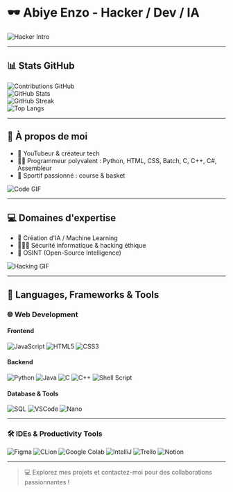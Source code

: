 # 🕶️ Abiye Enzo - Hacker / Dev / IA

![Hacker Intro](https://media.giphy.com/media/3o6Zt481isNVuQI1l6/giphy.gif)

---

## 📊 Stats GitHub

![Contributions GitHub](https://badges.pufler.dev/contributions/?username=AbiyeEnzo)  
![GitHub Stats](https://github-readme-stats.vercel.app/api?username=AbiyeEnzo&show_icons=true&theme=tokyonight)  
![GitHub Streak](https://github-readme-streak-stats.herokuapp.com/?user=AbiyeEnzo&theme=tokyonight)  
![Top Langs](https://github-readme-stats.vercel.app/api/top-langs/?username=AbiyeEnzo&layout=compact)

---

## 🚀 À propos de moi

- 🎥 YouTubeur & créateur tech  
- 👨‍💻 Programmeur polyvalent : Python, HTML, CSS, Batch, C, C++, C#, Assembleur  
- 🏀 Sportif passionné : course & basket  

![Code GIF](https://media.giphy.com/media/Lq0h93752f6J9tijrh/giphy.gif)

---

## 💻 Domaines d'expertise

- 👾 Création d'IA / Machine Learning  
- 🕵🏽‍♂️ Sécurité informatique & hacking éthique  
- 🤖 OSINT (Open-Source Intelligence)  

![Hacking GIF](https://media.giphy.com/media/l41lI4bYmcsPJX9Go/giphy.gif)

---

## 🔨 Languages, Frameworks & Tools

### 🌐 Web Development

#### Frontend
![JavaScript](https://img.shields.io/badge/JavaScript-F7DF1E.svg?style=for-the-badge&logo=javascript&logoColor=white)
![HTML5](https://img.shields.io/badge/-HTML5-E34F26?style=for-the-badge&logo=html5&logoColor=white)
![CSS3](https://img.shields.io/badge/-CSS3-1572B6?style=for-the-badge&logo=css3)

#### Backend
![Python](https://img.shields.io/badge/Python-14354C?style=for-the-badge&logo=python&logoColor=white)
![Java](https://img.shields.io/badge/Java-ED8B00?style=for-the-badge&logo=openjdk&logoColor=white)
![C](https://custom-icon-badges.herokuapp.com/badge/C-03599C.svg?style=for-the-badge&logo=c-in-hexagon&logoColor=white)
![C++](https://custom-icon-badges.herokuapp.com/badge/C++-9C033A.svg?style=for-the-badge&logo=cpp2&logoColor=white)
![Shell Script](https://img.shields.io/badge/Shell_Script-121011?style=for-the-badge&logo=gnu-bash&logoColor=white)

#### Database & Tools
![SQL](https://img.shields.io/badge/SQL-003B57?style=for-the-badge&logo=sql&logoColor=white)
![VSCode](https://img.shields.io/badge/Visual_Studio_Code-0078D4?style=for-the-badge&logo=visual%20studio%20code&logoColor=white)
![Nano](https://img.shields.io/badge/Nano-00A400?style=for-the-badge&logo=nano&logoColor=white)

---

### 🛠 IDEs & Productivity Tools
![Figma](https://img.shields.io/badge/Figma-F24E1E?style=for-the-badge&logo=figma&logoColor=white)
![CLion](https://img.shields.io/badge/CLion-000000?style=for-the-badge&logo=clion&logoColor=white)
![Google Colab](https://img.shields.io/badge/Colab-F9AB00?style=for-the-badge&logo=googlecolab&color=525252)
![IntelliJ](https://img.shields.io/badge/IntelliJ_IDEA-000000.svg?style=for-the-badge&logo=intellij-idea&logoColor=white)
![Trello](https://img.shields.io/badge/Trello-0052CC?style=for-the-badge&logo=trello&logoColor=white)
![Notion](https://img.shields.io/badge/Notion-000000?style=for-the-badge&logo=notion&logoColor=white)

---

> 💻 Explorez mes projets et contactez-moi pour des collaborations passionnantes !

